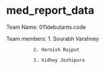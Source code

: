 # med_report_data

Team Name: 011debutants.code

Team members: 1. Sourabh Varshney

              2. Harnish Rajput
              
              3. Vidhey Joshipura
